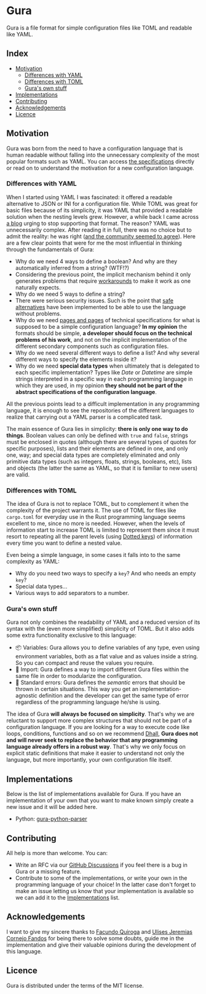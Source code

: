 # Gura

Gura is a file format for simple configuration files like TOML and readable like YAML.


## Index

- [Motivation](#motivation)
	- [Differences with YAML](#differences-with-yaml)
	- [Differences with TOML](#differences-with-toml)
	- [Gura's own stuff](#guras-own-stuff)
- [Implementations](#implementations)
- [Contributing](#contributing)
- [Acknowledgements](#acknowledgements)
- [Licence](#licence)


## Motivation

Gura was born from the need to have a configuration language that is human readable without falling into the unnecessary complexity of the most popular formats such as YAML. You can access [the specifications][specs] directly or read on to understand the motivation for a new configuration language.


### Differences with YAML

When I started using YAML I was fascinated: it offered a readable alternative to JSON or INI for a configuration file. While TOML was great for basic files because of its simplicity, it was YAML that provided a readable solution when the nesting levels grew.
However, a while back I came across [a blog][blog] urging to stop supporting that format. The reason? YAML was unnecessarily complex. After reading it in full, there was no choice but to admit the reality: he was right ([and the community seemed to agree][reddit-post]). Here are a few clear points that were for me the most influential in thinking through the fundamentals of Gura:

- Why do we need 4 ways to define a boolean? And why are they automatically inferred from a string? (WTF!?)
- Considering the previous point, the implicit mechanism behind it only generates problems that require [workarounds][boolean-workaround] to make it work as one naturally expects.
- Why do we need 5 ways to define a string?
- There were serious security issues. Such is the point that [safe alternatives][safe-yaml] have been implemented to be able to use the language without problems.
- Why do we need [pages and pages][yaml-specs] of technical specifications for what is supposed to be a simple configuration language? **In my opinion** the formats should be simple, **a developer should focus on the technical problems of his work**, and not on the implicit implementation of the different secondary components such as configuration files.
- Why do we need several different ways to define a list? And why several different ways to specify the elements inside it?
- Why do we need **special data types** when ultimately that is delegated to each specific implementation? Types like *Date* or *Datetime* are simple strings interpreted in a specific way in each programming language in which they are used, in my opinion **they should not be part of the abstract specifications of the configuration language**.

All the previous points lead to a difficult implementation in any programming language, it is enough to see the repositories of the different languages to realize that carrying out a YAML parser is a complicated task.

The main essence of Gura lies in simplicity: **there is only one way to do things**. Boolean values can only be defined with `true` and `false`, strings must be enclosed in quotes (although there are several types of quotes for specific purposes), lists and their elements are defined in one, and only one, way; and special data types are completely eliminated and only primitive data types (such as integers, floats, strings, booleans, etc), lists and objects (the latter the same as YAML, so that it is familiar to new users) are valid.


### Differences with TOML

The idea of Gura is not to replace TOML, but to complement it when the complexity of the project warrants it. The use of TOML for files like `cargo.toml` for everyday use in the Rust programming language seems excellent to me, since no more is needed. However, when the levels of information start to increase TOML is limited to represent them since it must resort to repeating all the parent levels (using [Dotted keys][dotted-keys]) of information every time you want to define a nested value.

Even being a simple language, in some cases it falls into to the same complexity as YAML: 

- Why do you need two ways to specify a `key`? And who needs an empty `key`?
- Special data types...
- Various ways to add separators to a number.


### Gura's own stuff

Gura not only combines the readability of YAML and a reduced version of its syntax with the (even more simplified) simplicity of TOML. But it also adds some extra functionality exclusive to this language:

- 📦 Variables: Gura allows you to define variables of any type, even using environment variables, both as a flat value and as values inside a string. So you can compact and reuse the values you require.
- 📑 Import: Gura defines a way to import different Gura files within the same file in order to modularize the configuration.
- 🚫 Standard errors: Gura defines the *semantic* errors that should be thrown in certain situations. This way you get an implementation-agnostic definition and the developer can get the same type of error regardless of the programming language he/she is using.

The idea of Gura **will always be focused on simplicity**. That's why we are reluctant to support more complex structures that should not be part of a configuration language. If you are looking for a way to execute code like loops, conditions, functions and so on we recommend [Dhall][dhall], **Gura does not and will never seek to replace the behavior that any programming language already offers in a robust way**. That's why we only focus on explicit static definitions that make it easier to understand not only the language, but more importantly, your own configuration file itself.


## Implementations

Below is the list of implementations available for Gura. If you have an implementation of your own that you want to make known simply create a new issue and it will be added here.

- Python: [gura-python-parser][gura-python-parser]


## Contributing

All help is more than welcome. You can:

- Write an RFC via our [GitHub Discussions][discussions] if you feel there is a bug in Gura or a missing feature.
- Contribute to some of the implementations, or write your own in the programming language of your choice! In the latter case don't forget to make an issue letting us know that your implementation is available so we can add it to the [Implementations](#implementations) list.
<!-- - Contribute to the official website project -->


## Acknowledgements

I want to give my sincere thanks to [Facundo Quiroga][quiroga] and [Ulises Jeremias Cornejo Fandos][cornejo-fandos] for being there to solve some doubts, guide me in the implementation and give their valuable opinions during the development of this language.


## Licence

Gura is distributed under the terms of the MIT license.

[blog]: https://noyaml.com/
[specs]: https://jware-solutions.github.io/gura
[boolean-workaround]: https://stackoverflow.com/questions/53648244/specifying-the-string-value-yes-in-a-yaml-property
[safe-yaml]: https://pyyaml.docsforge.com/master/api/yaml/safe_load/
[yaml-specs]: https://yaml.org/spec/1.2/spec.html
[reddit-post]: https://www.reddit.com/r/programming/comments/iqwbek/stop_adding_support_for_yaml_in_your_products/
[dotted-keys]: https://toml.io/en/v1.0.0#table
[dhall]: https://dhall-lang.org/#
[gura-python-parser]: https://github.com/jware-solutions/gura-python-parser
[discussions]: https://github.com/jware-solutions/gura/discussions/categories/ideas-rfc
[quiroga]: https://github.com/facundoq
[cornejo-fandos]: https://github.com/ulises-jeremias
